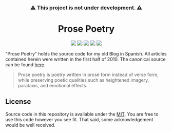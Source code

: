 <h3 align=center>⚠ This project is not under development. ⚠</h3>

<h1 align=center>Prose Poetry</h1>

<p align="center">
  <img src="https://img.shields.io/github/languages/code-size/semanticdata/prose-poetry" />
  <img src="https://img.shields.io/github/repo-size/semanticdata/prose-poetry" />
  <img src="https://img.shields.io/github/commit-activity/t/semanticdata/prose-poetry" />
  <img src="https://img.shields.io/github/last-commit/semanticdata/prose-poetry" />
  <img src="https://img.shields.io/website/https/semanticdata.github.io/prose-poetry.svg" />
</p>

"Prose Poetry" holds the source code for my old Blog in Spanish. All articles contained herein were written in the first half of 2010. The canonical source can be found [here](https://elandres.wordpress.com/).

> Prose poetry is poetry written in prose form instead of verse form, while preserving poetic qualities such as heightened imagery, parataxis, and emotional effects.

## License

Source code in this repository is available under the [MIT](LICENSE). You are free to use this code however you see fit. That said, some acknowledgement would be well received.
